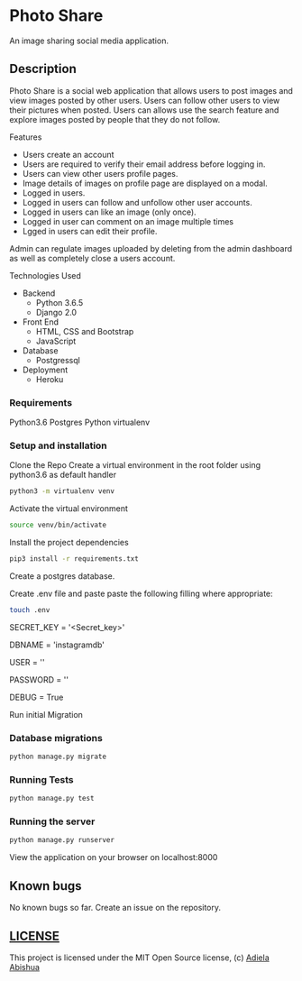 # Photo Share
An image sharing social media application.

## Description
Photo Share is a social web application that allows users to post images and view images posted by other users. Users can follow other users to view their pictures when posted.  Users can allows use the search feature and explore images posted by people that they do not follow.

Features
* Users create an account 
* Users are required to verify their email address before logging in.
* Users can view other users profile pages.
* Image details of images on profile page are displayed on a modal.
* Logged in users.
* Logged in users can follow and unfollow other user accounts.
* Logged in users can like an image (only once).
* Logged in user can comment on an image multiple times
* Lgged in users can edit their profile.

Admin can regulate images uploaded by deleting from the admin dashboard as well as completely close a users account.

Technologies Used
* Backend
  * Python 3.6.5
  * Django 2.0
* Front End
  * HTML, CSS and Bootstrap
  * JavaScript
* Database
  * Postgressql
* Deployment
  * Heroku
  

### Requirements
Python3.6
Postgres
Python virtualenv

### Setup and installation
Clone the Repo
Create a virtual environment in the root folder using python3.6 as default handler
```bash
python3 -m virtualenv venv
```
Activate the virtual environment
```bash
source venv/bin/activate
```    

Install the project dependencies
```bash
pip3 install -r requirements.txt
```

Create a postgres database.


Create .env file and paste paste the following filling where appropriate:
```bash
touch .env
```

SECRET_KEY = '<Secret_key>'

DBNAME = 'instagramdb'

USER = '<Username>'

PASSWORD = '<password>'

DEBUG = True

Run initial Migration

### Database migrations

```bash
python manage.py migrate
```

### Running Tests
```bash
python manage.py test
```

### Running the server 
```bash
python manage.py runserver
```

View the application on your browser on localhost:8000

## Known bugs
No known bugs so far. Create an issue on the repository.

## [LICENSE](LICENSE)
This project is licensed under the MIT Open Source license, (c) [Adiela Abishua](https://github.com/adiela)